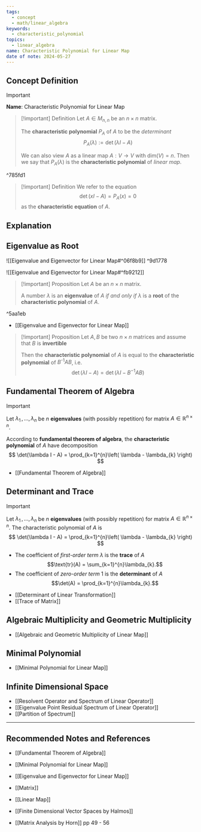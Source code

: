 ```yaml
---
tags:
  - concept
  - math/linear_algebra
keywords:
  - characteristic_polynomial
topics:
  - linear_algebra
name: Characteristic Polynomial for Linear Map
date of note: 2024-05-27
---
```


## Concept Definition

>[!important]
>**Name**: Characteristic Polynomial for Linear Map

>[!important] Definition
>Let $A\in M_{n,n}$ be an $n\times n$ matrix.
>
>The **characteristic polynomial** $P_A$ of $A$ to be the *determinant*
>$$
>P_{A}(\lambda) := \det \left(\lambda I - A\right)
>$$ 
>
>We can also view $A$ as a linear map $A: V\to V$ with $\text{dim}(V) =n$. Then we say that $P_{A}(\lambda)$ is the **characteristic polynomial** of *linear map*.

^785fd1

>[!important] Definition
>We refer to the equation $$\det(x I - A) = P_{A}(x) = 0$$ as the **characteristic equation** of $A$.


## Explanation



## Eigenvalue as Root

![[Eigenvalue and Eigenvector for Linear Map#^06f8b9]] ^9d1778

![[Eigenvalue and Eigenvector for Linear Map#^fb9212]]

>[!important] Proposition
>Let $A$ be an $n \times n$ matrix. 
>
>A number $\lambda$ is an **eigenvalue** of $A$ *if and only if* $\lambda$ is a **root** of the **characteristic polynomial** of $A$.

^5aa1eb

- [[Eigenvalue and Eigenvector for Linear Map]]


>[!important] Proposition
>Let $A, B$ be two $n \times n$ matrices and assume that $B$ is **invertible**
>
>Then the **characteristic polynomial** of $A$ is equal to  the **characteristic polynomial** of $B^{\text{-1}}AB$, i.e. $$\det \left(\lambda I - A\right) = \det \left(\lambda I - B^{-1} A B\right)$$


## Fundamental Theorem of Algebra

>[!important]
>Let $\lambda_{1} \,{,}\ldots{,}\,\lambda_{n}$ be $n$ **eigenvalues** (with possibly repetition) for matrix $A\in \mathbb{R}^{n\times n}$.
>
>According to **fundamental theorem of algebra**, the **characteristic polynomial** of $A$ have decomposition
>$$
>\det(\lambda I - A) = \prod_{k=1}^{n}\left( \lambda - \lambda_{k} \right)
>$$

- [[Fundamental Theorem of Algebra]]


## Determinant and Trace

>[!important]
>Let $\lambda_{1} \,{,}\ldots{,}\,\lambda_{n}$ be $n$ **eigenvalues** (with possibly repetition) for matrix $A\in \mathbb{R}^{n\times n}$. The characteristic polynomial of $A$ is 
>$$
>\det(\lambda I - A) = \prod_{k=1}^{n}\left( \lambda - \lambda_{k} \right)
>$$
>
>- The coefficient of *first-order term* $\lambda$ is the **trace** of $A$ $$\text{tr}(A) = \sum_{k=1}^{n}\lambda_{k}.$$
>- The coefficient of *zero-order term* $1$ is the **determinant** of $A$ $$\det(A) = \prod_{k=1}^{n}\lambda_{k}.$$

- [[Determinant of Linear Transformation]]
- [[Trace of Matrix]]



## Algebraic Multiplicity and Geometric Multiplicity

- [[Algebraic and Geometric Multiplicity of Linear Map]]


## Minimal Polynomial 

- [[Minimal Polynomial for Linear Map]]


## Infinite Dimensional Space

- [[Resolvent Operator and Spectrum of Linear Operator]]
- [[Eigenvalue Point Residual Spectrum of Linear Operator]]
- [[Partition of Spectrum]]




-----------
##  Recommended Notes and References

- [[Fundamental Theorem of Algebra]]

- [[Minimal Polynomial for Linear Map]]
- [[Eigenvalue and Eigenvector for Linear Map]]
- [[Matrix]]
- [[Linear Map]]




- [[Finite Dimensional Vector Spaces by Halmos]]
- [[Matrix Analysis by Horn]] pp 49 - 56